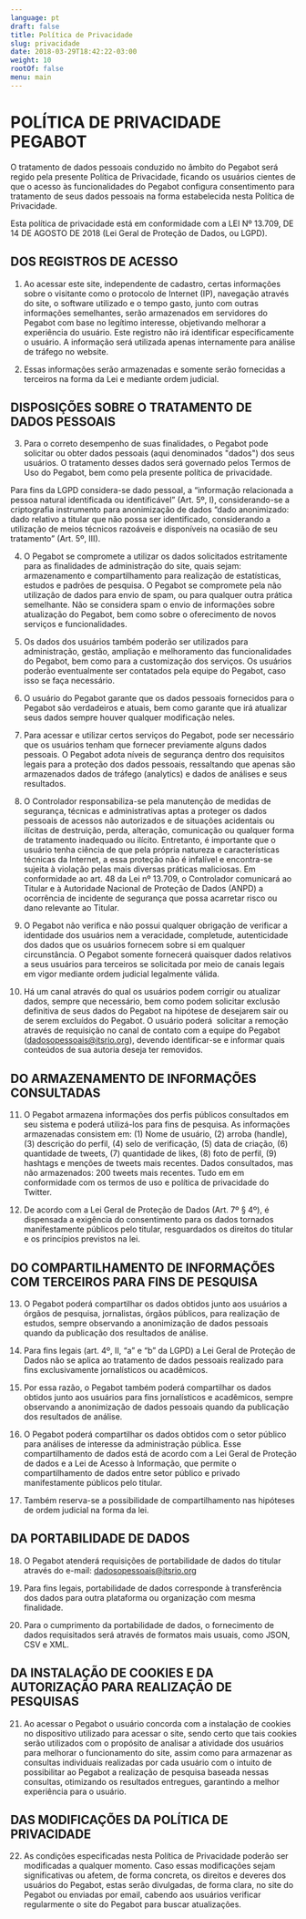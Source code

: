 ```yaml
---
language: pt
draft: false
title: Política de Privacidade
slug: privacidade
date: 2018-03-29T18:42:22-03:00
weight: 10
rootOf: false
menu: main
---
```

# POLÍTICA DE PRIVACIDADE PEGABOT

O tratamento de dados pessoais conduzido no âmbito do Pegabot será regido pela presente Política de Privacidade, ficando os usuários cientes de que o acesso às funcionalidades do Pegabot configura consentimento para tratamento de seus dados pessoais na forma estabelecida nesta Política de Privacidade.

Esta política de privacidade está em conformidade com a LEI Nº 13.709, DE 14 DE AGOSTO DE 2018 (Lei Geral de Proteção de Dados, ou LGPD).

## DOS REGISTROS DE ACESSO

1) Ao acessar este site, independente de cadastro, certas informações sobre o visitante como o protocolo de Internet (IP), navegação através do site, o software utilizado e o tempo gasto, junto com outras informações semelhantes, serão armazenados em servidores do Pegabot com base no legítimo interesse, objetivando melhorar a experiência do usuário. Este registro não irá identificar especificamente o usuário. A informação será utilizada apenas internamente para análise de tráfego no website.

2) Essas informações serão armazenadas e somente serão fornecidas a terceiros na forma da Lei e mediante ordem judicial.

## DISPOSIÇÕES SOBRE O TRATAMENTO DE DADOS PESSOAIS

3) Para o correto desempenho de suas finalidades, o Pegabot pode solicitar ou obter dados pessoais (aqui denominados "dados") dos seus usuários. O tratamento desses dados será governado pelos Termos de Uso do Pegabot, bem como pela presente política de privacidade.

Para fins da LGPD considera-se dado pessoal, a “informação relacionada a pessoa natural identificada ou identificável” (Art. 5º, I), considerando-se a criptografia instrumento para anonimização de dados “dado anonimizado: dado relativo a titular que não possa ser identificado, considerando a utilização de meios técnicos razoáveis e disponíveis na ocasião de seu tratamento” (Art. 5º, III).

4) O Pegabot se compromete a utilizar os dados solicitados estritamente para as finalidades de administração do site, quais sejam: armazenamento e compartilhamento para realização de estatísticas, estudos e padrões de pesquisa. O Pegabot se compromete pela não utilização de dados para envio de spam, ou para qualquer outra prática semelhante. Não se considera spam o envio de informações sobre atualização do Pegabot, bem como sobre o oferecimento de novos serviços e funcionalidades. 

5) Os dados dos usuários também poderão ser utilizados para administração, gestão, ampliação e melhoramento das funcionalidades do Pegabot, bem como para a customização dos serviços. Os usuários poderão eventualmente ser contatados pela equipe do Pegabot, caso isso se faça necessário.

6) O usuário do Pegabot garante que os dados pessoais fornecidos para o Pegabot são verdadeiros e atuais, bem como garante que irá atualizar seus dados sempre houver qualquer modificação neles.

7) Para acessar e utilizar certos serviços do Pegabot, pode ser necessário que os usuários tenham que fornecer previamente alguns dados pessoais. O Pegabot adota níveis de segurança dentro dos requisitos legais para a proteção dos dados pessoais, ressaltando que apenas são armazenados dados de tráfego (analytics) e dados de análises e seus resultados. 

8) O Controlador responsabiliza-se pela manutenção de medidas de segurança, técnicas e administrativas aptas a proteger os dados pessoais de acessos não autorizados e de situações acidentais ou ilícitas de destruição, perda, alteração, comunicação ou qualquer forma de tratamento inadequado ou ilícito. Entretanto, é importante que o usuário tenha ciência de que pela própria natureza e características técnicas da Internet, a essa proteção não é infalível e encontra-se sujeita à violação pelas mais diversas práticas maliciosas. Em conformidade ao art. 48 da Lei nº 13.709, o Controlador comunicará ao Titular e à Autoridade Nacional de Proteção de Dados (ANPD) a ocorrência de incidente de segurança que possa acarretar risco ou dano relevante ao Titular.

9) O Pegabot não verifica e não possui qualquer obrigação de verificar a identidade dos usuários nem a veracidade, completude, autenticidade dos dados que os usuários fornecem sobre si em qualquer circunstância. O Pegabot somente fornecerá quaisquer dados relativos a seus usuários para terceiros se solicitada por meio de canais legais em vigor mediante ordem judicial legalmente válida.

10) Há um canal através do qual os usuários podem corrigir ou atualizar dados, sempre que necessário, bem como podem solicitar exclusão definitiva de seus dados do Pegabot na hipótese de desejarem sair ou de serem excluídos do Pegabot. O usuário poderá  solicitar a remoção através de requisição no canal de contato com a equipe do Pegabot ([dadosopessoais@itsrio.org](mailto:dadosopessoais@itsrio.org)), devendo identificar-se e informar quais conteúdos de sua autoria deseja ter removidos.

## DO ARMAZENAMENTO DE INFORMAÇÕES CONSULTADAS 

11) O Pegabot armazena informações dos perfis públicos consultados em seu sistema e poderá utilizá-los para fins de pesquisa. As informações armazenadas consistem em: (1) Nome de usuário, (2) arroba (handle), (3) descrição do perfil, (4) selo de verificação, (5) data de criação, (6) quantidade de tweets, (7) quantidade de likes, (8) foto de perfil, (9) hashtags e menções de tweets mais recentes. Dados consultados, mas não armazenados: 200 tweets mais recentes. Tudo em em conformidade com os termos de uso e política de privacidade do Twitter. 

12) De acordo com a Lei Geral de Proteção de Dados (Art. 7º § 4º), é dispensada a exigência do consentimento para os dados tornados manifestamente públicos pelo titular, resguardados os direitos do titular e os princípios previstos na lei. 

## DO COMPARTILHAMENTO DE INFORMAÇÕES COM TERCEIROS PARA FINS DE PESQUISA

13) O Pegabot poderá compartilhar os dados obtidos junto aos usuários a órgãos de pesquisa, jornalistas, órgãos públicos, para realização de estudos, sempre observando a anonimização de dados pessoais quando da publicação dos resultados de análise. 

14) Para fins legais (art. 4º, II, “a” e “b” da LGPD) a Lei Geral de Proteção de Dados não se aplica ao tratamento de dados pessoais realizado para fins exclusivamente jornalísticos ou acadêmicos. 

15) Por essa razão, o Pegabot também poderá compartilhar os dados obtidos junto aos usuários para fins jornalísticos e acadêmicos, sempre observando a anonimização de dados pessoais quando da publicação dos resultados de análise. 

16) O Pegabot poderá compartilhar os dados obtidos com o setor público para análises de interesse da administração pública. Esse compartilhamento de dados está de acordo com a Lei Geral de Proteção de dados e a Lei de Acesso à Informação, que permite o compartilhamento de dados entre setor público e privado manifestamente públicos pelo titular. 

17) Também reserva-se a possibilidade de compartilhamento nas hipóteses de ordem judicial na forma da lei.

## DA PORTABILIDADE DE DADOS

18) O Pegabot atenderá requisições de portabilidade de dados do titular através do e-mail: [dadosopessoais@itsrio.org](mailto:dadosopessoais@itsrio.org)

19) Para fins legais, portabilidade de dados corresponde à transferência dos dados para outra plataforma ou organização com mesma finalidade. 

20) Para o cumprimento da portabilidade de dados, o fornecimento de dados requisitados será através de formatos mais usuais, como JSON, CSV e XML.

## DA INSTALAÇÃO DE COOKIES E DA AUTORIZAÇÃO PARA REALIZAÇÃO DE PESQUISAS

21) Ao acessar o Pegabot o usuário concorda com a instalação de cookies no dispositivo utilizado para acessar o site, sendo certo que tais cookies serão utilizados com o propósito de analisar a atividade dos usuários para melhorar o funcionamento do site, assim como para armazenar as consultas individuais realizadas por cada usuário com o intuito de possibilitar ao Pegabot a realização de pesquisa baseada nessas consultas, otimizando os resultados entregues, garantindo a melhor experiência para o usuário. 

## DAS MODIFICAÇÕES DA POLÍTICA DE PRIVACIDADE

22) As condições especificadas nesta Política de Privacidade poderão ser modificadas a qualquer momento. Caso essas modificações sejam significativas ou afetem, de forma concreta, os direitos e deveres dos usuários do Pegabot, estas serão divulgadas, de forma clara, no site do Pegabot ou enviadas por email, cabendo aos usuários verificar regularmente o site do Pegabot para buscar atualizações.